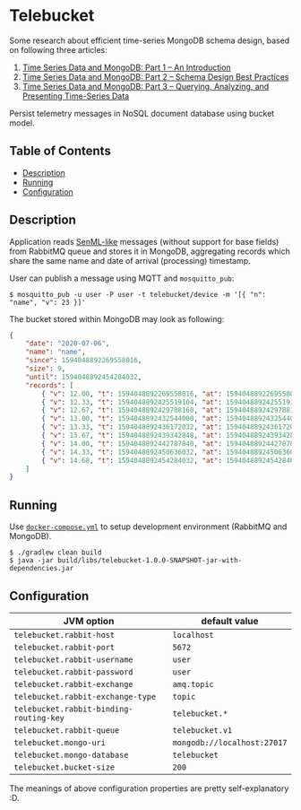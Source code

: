 # Telebucket

Some research about efficient time-series MongoDB schema design, based on following three articles:

1. [Time Series Data and MongoDB: Part 1 – An Introduction](https://www.mongodb.com/blog/post/time-series-data-and-mongodb-part-1-introduction)
2. [Time Series Data and MongoDB: Part 2 – Schema Design Best Practices](https://www.mongodb.com/blog/post/time-series-data-and-mongodb-part-2-schema-design-best-practices)
3. [Time Series Data and MongoDB: Part 3 – Querying, Analyzing, and Presenting Time-Series Data](https://www.mongodb.com/blog/post/time-series-data-and-mongodb-part-3--querying-analyzing-and-presenting-timeseries-data)

Persist telemetry messages in NoSQL document database using bucket model.

## Table of Contents

* [Description](#description)
* [Running](#running)
* [Configuration](#configuration)

## Description

Application reads [SenML-like](https://tools.ietf.org/html/rfc8428) messages (without support for
base fields) from RabbitMQ queue and stores it in MongoDB, aggregating records which share the same
name and date of arrival (processing) timestamp.

User can publish a message using MQTT and `mosquitto_pub`:

```shell
$ mosquitto_pub -u user -P user -t telebucket/device -m '[{ "n": "name", "v": 23 }]'
```

The bucket stored within MongoDB may look as following:

```json
{
    "date": "2020-07-06",
    "name": "name",
    "since": 1594048892269558016,
    "size": 9,
    "until": 1594048892454284032,
    "records": [ 
        { "v": 12.00, "t": 1594048892269558016, "at": 1594048892269558016 }, 
        { "v": 12.33, "t": 1594048892425519104, "at": 1594048892425519104 }, 
        { "v": 12.67, "t": 1594048892429788160, "at": 1594048892429788160 }, 
        { "v": 13.00, "t": 1594048892432544000, "at": 1594048892432544000 }, 
        { "v": 13.33, "t": 1594048892436172032, "at": 1594048892436172032 }, 
        { "v": 13.67, "t": 1594048892439342848, "at": 1594048892439342848 }, 
        { "v": 14.00, "t": 1594048892442787840, "at": 1594048892442787840 }, 
        { "v": 14.33, "t": 1594048892450636032, "at": 1594048892450636032 }, 
        { "v": 14.68, "t": 1594048892454284032, "at": 1594048892454284032 }
    ]
}
```

## Running

Use [`docker-compose.yml`](./docker-compose.yml) to setup development environment (RabbitMQ and
MongoDB).

```shell
$ ./gradlew clean build
$ java -jar build/libs/telebucket-1.0.0-SNAPSHOT-jar-with-dependencies.jar
```

## Configuration

|               JVM option                |        default value        |
| --------------------------------------- | --------------------------- |
| `telebucket.rabbit-host`                | `localhost`                 |
| `telebucket.rabbit-port`                | `5672`                      |
| `telebucket.rabbit-username`            | `user`                      |
| `telebucket.rabbit-password`            | `user`                      |
| `telebucket.rabbit-exchange`            | `amq.topic`                 |
| `telebucket.rabbit-exchange-type`       | `topic`                     |
| `telebucket.rabbit-binding-routing-key` | `telebucket.*`              |
| `telebucket.rabbit-queue`               | `telebucket.v1`             |
| `telebucket.mongo-uri`                  | `mongodb://localhost:27017` |
| `telebucket.mongo-database`             | `telebucket`                |
| `telebucket.bucket-size`                | `200`                       |

The meanings of above configuration properties are pretty self-explanatory :D.

